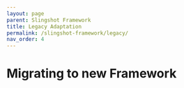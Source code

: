 ```yaml
---
layout: page
parent: Slingshot Framework
title: Legacy Adaptation
permalink: /slingshot-framework/legacy/
nav_order: 4
---
```

# Migrating to new Framework